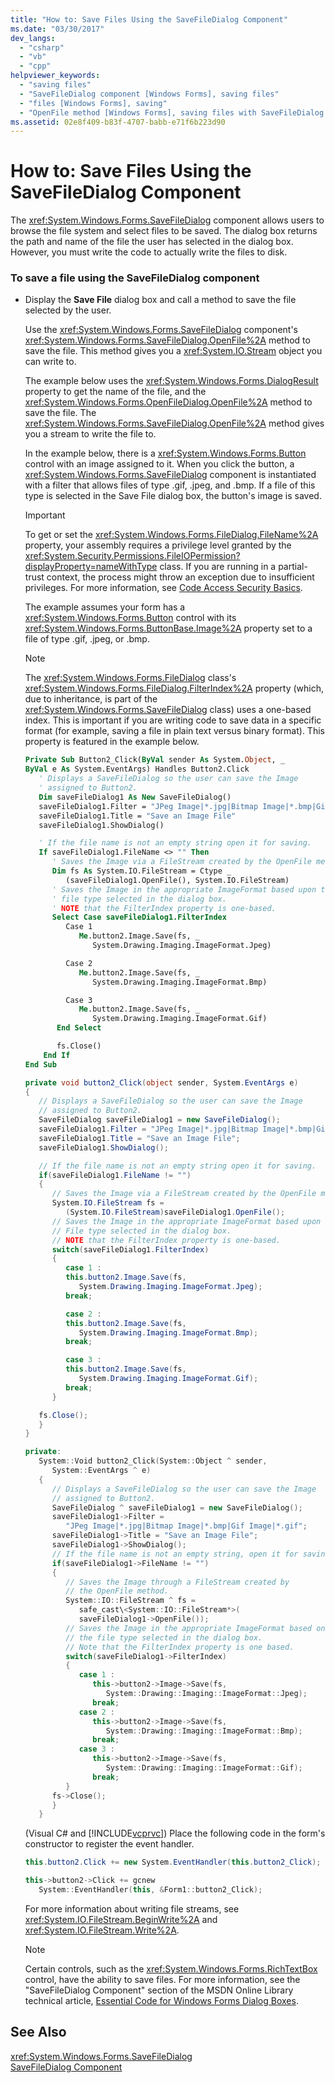 ```yaml
---
title: "How to: Save Files Using the SaveFileDialog Component"
ms.date: "03/30/2017"
dev_langs: 
  - "csharp"
  - "vb"
  - "cpp"
helpviewer_keywords: 
  - "saving files"
  - "SaveFileDialog component [Windows Forms], saving files"
  - "files [Windows Forms], saving"
  - "OpenFile method [Windows Forms], saving files with SaveFileDialog component"
ms.assetid: 02e8f409-b83f-4707-babb-e71f6b223d90
---
```

# How to: Save Files Using the SaveFileDialog Component
The <xref:System.Windows.Forms.SaveFileDialog> component allows users to browse the file system and select files to be saved. The dialog box returns the path and name of the file the user has selected in the dialog box. However, you must write the code to actually write the files to disk.  
  
### To save a file using the SaveFileDialog component  
  
- Display the **Save File** dialog box and call a method to save the file selected by the user.  
  
   Use the <xref:System.Windows.Forms.SaveFileDialog> component's <xref:System.Windows.Forms.SaveFileDialog.OpenFile%2A> method to save the file. This method gives you a <xref:System.IO.Stream> object you can write to.  
  
   The example below uses the <xref:System.Windows.Forms.DialogResult> property to get the name of the file, and the <xref:System.Windows.Forms.OpenFileDialog.OpenFile%2A> method to save the file. The <xref:System.Windows.Forms.SaveFileDialog.OpenFile%2A> method gives you a stream to write the file to.  
  
   In the example below, there is a <xref:System.Windows.Forms.Button> control with an image assigned to it. When you click the button, a <xref:System.Windows.Forms.SaveFileDialog> component is instantiated with a filter that allows files of type .gif, .jpeg, and .bmp. If a file of this type is selected in the Save File dialog box, the button's image is saved.  
  
  > [!IMPORTANT]
  >  To get or set the <xref:System.Windows.Forms.FileDialog.FileName%2A> property, your assembly requires a privilege level granted by the <xref:System.Security.Permissions.FileIOPermission?displayProperty=nameWithType> class. If you are running in a partial-trust context, the process might throw an exception due to insufficient privileges. For more information, see [Code Access Security Basics](../../../../docs/framework/misc/code-access-security-basics.md).  
  
   The example assumes your form has a <xref:System.Windows.Forms.Button> control with its <xref:System.Windows.Forms.ButtonBase.Image%2A> property set to a file of type .gif, .jpeg, or .bmp.  
  
  > [!NOTE]
  >  The <xref:System.Windows.Forms.FileDialog> class's <xref:System.Windows.Forms.FileDialog.FilterIndex%2A> property (which, due to inheritance, is part of the <xref:System.Windows.Forms.SaveFileDialog> class) uses a one-based index. This is important if you are writing code to save data in a specific format (for example, saving a file in plain text versus binary format). This property is featured in the example below.  
  
  ```vb  
  Private Sub Button2_Click(ByVal sender As System.Object, _  
  ByVal e As System.EventArgs) Handles Button2.Click  
     ' Displays a SaveFileDialog so the user can save the Image  
     ' assigned to Button2.  
     Dim saveFileDialog1 As New SaveFileDialog()  
     saveFileDialog1.Filter = "JPeg Image|*.jpg|Bitmap Image|*.bmp|Gif Image|*.gif"  
     saveFileDialog1.Title = "Save an Image File"  
     saveFileDialog1.ShowDialog()  
  
     ' If the file name is not an empty string open it for saving.  
     If saveFileDialog1.FileName <> "" Then  
        ' Saves the Image via a FileStream created by the OpenFile method.  
        Dim fs As System.IO.FileStream = Ctype _  
           (saveFileDialog1.OpenFile(), System.IO.FileStream)  
        ' Saves the Image in the appropriate ImageFormat based upon the  
        ' file type selected in the dialog box.  
        ' NOTE that the FilterIndex property is one-based.  
        Select Case saveFileDialog1.FilterIndex  
           Case 1  
              Me.button2.Image.Save(fs, _  
                 System.Drawing.Imaging.ImageFormat.Jpeg)  
  
           Case 2  
              Me.button2.Image.Save(fs, _  
                 System.Drawing.Imaging.ImageFormat.Bmp)  
  
           Case 3  
              Me.button2.Image.Save(fs, _  
                 System.Drawing.Imaging.ImageFormat.Gif)  
         End Select  
  
         fs.Close()  
      End If  
  End Sub  
  ```  
  
  ```csharp  
  private void button2_Click(object sender, System.EventArgs e)  
  {  
     // Displays a SaveFileDialog so the user can save the Image  
     // assigned to Button2.  
     SaveFileDialog saveFileDialog1 = new SaveFileDialog();  
     saveFileDialog1.Filter = "JPeg Image|*.jpg|Bitmap Image|*.bmp|Gif Image|*.gif";  
     saveFileDialog1.Title = "Save an Image File";  
     saveFileDialog1.ShowDialog();  
  
     // If the file name is not an empty string open it for saving.  
     if(saveFileDialog1.FileName != "")  
     {  
        // Saves the Image via a FileStream created by the OpenFile method.  
        System.IO.FileStream fs =   
           (System.IO.FileStream)saveFileDialog1.OpenFile();  
        // Saves the Image in the appropriate ImageFormat based upon the  
        // File type selected in the dialog box.  
        // NOTE that the FilterIndex property is one-based.  
        switch(saveFileDialog1.FilterIndex)  
        {  
           case 1 :   
           this.button2.Image.Save(fs,   
              System.Drawing.Imaging.ImageFormat.Jpeg);  
           break;  
  
           case 2 :   
           this.button2.Image.Save(fs,   
              System.Drawing.Imaging.ImageFormat.Bmp);  
           break;  
  
           case 3 :   
           this.button2.Image.Save(fs,   
              System.Drawing.Imaging.ImageFormat.Gif);  
           break;  
        }  
  
     fs.Close();  
     }  
  }  
  ```  
  
  ```cpp  
  private:  
     System::Void button2_Click(System::Object ^ sender,  
        System::EventArgs ^ e)  
     {  
        // Displays a SaveFileDialog so the user can save the Image  
        // assigned to Button2.  
        SaveFileDialog ^ saveFileDialog1 = new SaveFileDialog();  
        saveFileDialog1->Filter =   
           "JPeg Image|*.jpg|Bitmap Image|*.bmp|Gif Image|*.gif";  
        saveFileDialog1->Title = "Save an Image File";  
        saveFileDialog1->ShowDialog();  
        // If the file name is not an empty string, open it for saving.  
        if(saveFileDialog1->FileName != "")  
        {  
           // Saves the Image through a FileStream created by  
           // the OpenFile method.  
           System::IO::FileStream ^ fs =   
              safe_cast\<System::IO::FileStream*>(  
              saveFileDialog1->OpenFile());  
           // Saves the Image in the appropriate ImageFormat based on  
           // the file type selected in the dialog box.  
           // Note that the FilterIndex property is one based.  
           switch(saveFileDialog1->FilterIndex)  
           {  
              case 1 :  
                 this->button2->Image->Save(fs,  
                    System::Drawing::Imaging::ImageFormat::Jpeg);  
                 break;  
              case 2 :  
                 this->button2->Image->Save(fs,   
                    System::Drawing::Imaging::ImageFormat::Bmp);  
                 break;  
              case 3 :  
                 this->button2->Image->Save(fs,   
                    System::Drawing::Imaging::ImageFormat::Gif);  
                 break;  
           }  
        fs->Close();  
        }  
     }  
  ```  
  
   (Visual C# and [!INCLUDE[vcprvc](../../../../includes/vcprvc-md.md)]) Place the following code in the form's constructor to register the event handler.  
  
  ```csharp  
  this.button2.Click += new System.EventHandler(this.button2_Click);  
  ```  
  
  ```cpp  
  this->button2->Click += gcnew  
     System::EventHandler(this, &Form1::button2_Click);  
  ```  
  
   For more information about writing file streams, see <xref:System.IO.FileStream.BeginWrite%2A> and <xref:System.IO.FileStream.Write%2A>.  
  
  > [!NOTE]
  >  Certain controls, such as the <xref:System.Windows.Forms.RichTextBox> control, have the ability to save files. For more information, see the "SaveFileDialog Component" section of the MSDN Online Library technical article, [Essential Code for Windows Forms Dialog Boxes](http://go.microsoft.com/fwlink/?LinkID=102575).  
  
## See Also  
 <xref:System.Windows.Forms.SaveFileDialog>  
 [SaveFileDialog Component](../../../../docs/framework/winforms/controls/savefiledialog-component-windows-forms.md)
